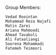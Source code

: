 Group Members:

    Vedad Roointan
    Mohammad Reza Najafi
    Matin Zarei
    Ariana Mahmoodi
    Ahmad Tavakoli
    Ali Fataaliangi
    Soorena Mohammadi
    Fatemeh Teimoori